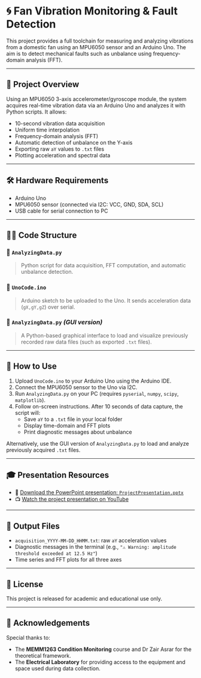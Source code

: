 # 🌀 Fan Vibration Monitoring & Fault Detection

This project provides a full toolchain for measuring and analyzing vibrations from a domestic fan using an MPU6050 sensor and an Arduino Uno. The aim is to detect mechanical faults such as unbalance using frequency-domain analysis (FFT).

---

## 📌 Project Overview

Using an MPU6050 3-axis accelerometer/gyroscope module, the system acquires real-time vibration data via an Arduino Uno and analyzes it with Python scripts. It allows:
- 10-second vibration data acquisition
- Uniform time interpolation
- Frequency-domain analysis (FFT)
- Automatic detection of unbalance on the Y-axis
- Exporting raw `aY` values to `.txt` files
- Plotting acceleration and spectral data

---

## 🛠️ Hardware Requirements

- Arduino Uno  
- MPU6050 sensor (connected via I2C: VCC, GND, SDA, SCL)  
- USB cable for serial connection to PC  

---

## 🧑‍💻 Code Structure

### 🔹 `AnalyzingData.py`
> Python script for data acquisition, FFT computation, and automatic unbalance detection.

### 🔹 `UnoCode.ino`
> Arduino sketch to be uploaded to the Uno. It sends acceleration data (`gX,gY,gZ`) over serial.

### 🔹 `AnalyzingData.py` *(GUI version)*
> A Python-based graphical interface to load and visualize previously recorded raw data files (such as exported `.txt` files).

---

## 🚀 How to Use

1. Upload `UnoCode.ino` to your Arduino Uno using the Arduino IDE.
2. Connect the MPU6050 sensor to the Uno via I2C.
3. Run `AnalyzingData.py` on your PC (requires `pyserial`, `numpy`, `scipy`, `matplotlib`).
4. Follow on-screen instructions. After 10 seconds of data capture, the script will:
   - Save `aY` to a `.txt` file in your local folder
   - Display time-domain and FFT plots
   - Print diagnostic messages about unbalance

Alternatively, use the GUI version of `AnalyzingData.py` to load and analyze previously acquired `.txt` files.

---

## 🎓 Presentation Resources

- 📑 [Download the PowerPoint presentation: `ProjectPresentation.pptx`](https://github.com/Ayunoo/Condition-Monitoring-Project/blob/main/PresentationProject.pptx)
- 📺 [Watch the project presentation on YouTube](https://youtu.be/3-jeOoLR8ko)

---

## 📂 Output Files

- `acquisition_YYYY-MM-DD_HHMM.txt`: raw `aY` acceleration values  
- Diagnostic messages in the terminal (e.g., `"⚠️ Warning: amplitude threshold exceeded at 12.5 Hz"`)  
- Time series and FFT plots for all three axes  

---

## 📄 License

This project is released for academic and educational use only.

---

## 🤝 Acknowledgements

Special thanks to:
- The **MEMM1263 Condition Monitoring** course and Dr Zair Asrar for the theoretical framework.  
- The **Electrical Laboratory** for providing access to the equipment and space used during data collection.

